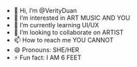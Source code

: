 - 👋 Hi, I’m @VerityDuan
- 👀 I’m interested in ART MUSIC AND YOU
- 🌱 I’m currently learning UI/UX
- 💞️ I’m looking to collaborate on ARTIST
- 📫 How to reach me YOU CANNOT
- 😄 Pronouns: SHE/HER
- ⚡ Fun fact: I AM 6 FEET

<!---
VerityDuan/VerityDuan is a ✨ special ✨ repository because its `README.md` (this file) appears on your GitHub profile.
You can click the Preview link to take a look at your changes.
--->
